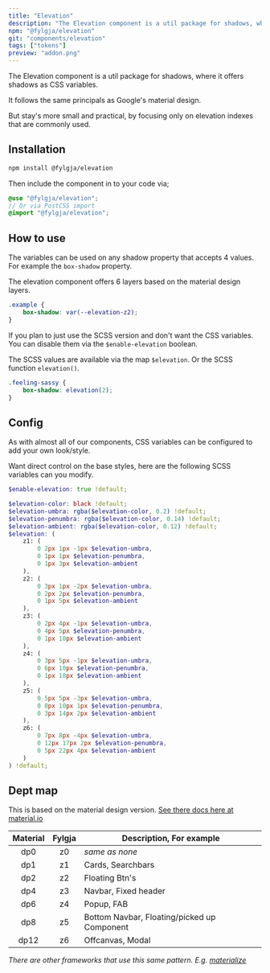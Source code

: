 ```yaml
---
title: "Elevation"
description: "The Elevation component is a util package for shadows, where it offers shadows as CSS variables."
npm: "@fylgja/elevation"
git: "components/elevation"
tags: ["tokens"]
preview: "addon.png"
---
```


The Elevation component is a util package for shadows, where it offers shadows as CSS variables.

It follows the same principals as Google's material design.

But stay's more small and practical, by focusing only on elevation indexes that are commonly used.

## Installation

```bash
npm install @fylgja/elevation
```

Then include the component in to your code via;

```scss
@use "@fylgja/elevation";
// Or via PostCSS import
@import "@fylgja/elevation";
```

## How to use

The variables can be used on any shadow property that accepts 4 values.
For example the `box-shadow` property.

The elevation component offers 6 layers based on the material design layers.

```css
.example {
    box-shadow: var(--elevation-z2);
}
```

If you plan to just use the SCSS version and don't want the CSS variables.
You can disable them via the `$enable-elevation` boolean.

The SCSS values are available via the map `$elevation`.
Or the SCSS function `elevation()`.

```scss
.feeling-sassy {
    box-shadow: elevation(2);
}
```

## Config

As with almost all of our components, CSS variables can be configured to add your own look/style.

Want direct control on the base styles, here are the following SCSS variables can you modify.

```scss
$enable-elevation: true !default;

$elevation-color: black !default;
$elevation-umbra: rgba($elevation-color, 0.2) !default;
$elevation-penumbra: rgba($elevation-color, 0.14) !default;
$elevation-ambient: rgba($elevation-color, 0.12) !default;
$elevation: (
    z1: (
        0 2px 1px -1px $elevation-umbra,
        0 1px 1px $elevation-penumbra,
        0 1px 3px $elevation-ambient
    ),
    z2: (
        0 3px 1px -2px $elevation-umbra,
        0 2px 2px $elevation-penumbra,
        0 1px 5px $elevation-ambient
    ),
    z3: (
        0 2px 4px -1px $elevation-umbra,
        0 4px 5px $elevation-penumbra,
        0 1px 10px $elevation-ambient
    ),
    z4: (
        0 3px 5px -1px $elevation-umbra,
        0 6px 10px $elevation-penumbra,
        0 1px 18px $elevation-ambient
    ),
    z5: (
        0 5px 5px -3px $elevation-umbra,
        0 8px 10px 1px $elevation-penumbra,
        0 3px 14px 2px $elevation-ambient
    ),
    z6: (
        0 7px 8px -4px $elevation-umbra,
        0 12px 17px 2px $elevation-penumbra,
        0 5px 22px 4px $elevation-ambient
    )
) !default;
```

## Dept map

This is based on the material design version.
[See there docs here at material.io](https://material.io/design/environment/elevation.html)

| Material | Fylgja | Description, For example                    |
| :------: | :----: | ------------------------------------------- |
|   dp0    |   z0   | _same as none_                              |
|   dp1    |   z1   | Cards, Searchbars                           |
|   dp2    |   z2   | Floating Btn's                              |
|   dp4    |   z3   | Navbar, Fixed header                        |
|   dp6    |   z4   | Popup, FAB                                  |
|   dp8    |   z5   | Bottom Navbar, Floating/picked up Component |
|   dp12   |   z6   | Offcanvas, Modal                            |

_There are other frameworks that use this same pattern._
_E.g. [materialize](https://materializecss.com/shadow.html)_

